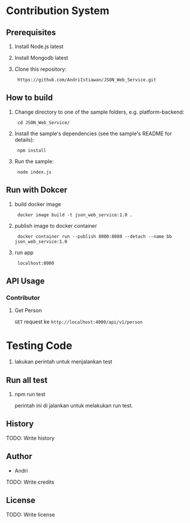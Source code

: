 
# Contribution System

## Prerequisites
1. Install Node.js latest

2. Install Mongodb latest

3. Clone this repository:

		https://github.com/AndriIstiawan/JSON_Web_Service.git
		

## How to build
1. Change directory to one of the sample folders, e.g. platform-backend:

		cd JSON_Web_Service/

2. Install the sample's dependencies (see the sample's README for details):

		npm install

3. Run the sample:

		node index.js

## Run with Dokcer
1. build docker image

		docker image build -t json_web_service:1.0 .
		
2. publish image to docker container

		docker container run --publish 8000:8080 --detach --name bb json_web_service:1.0

3. run app

		localhost:8000
  

## API Usage

### Contributor

1. Get Person

	`GET` request ke `http://localhost:4000/api/v1/person`


# Testing Code

1. lakukan perintah untuk menjalankan test
  

## Run all test

1. npm run test

	perintah ini di jalankan untuk melakukan run test.
  

## History

  

TODO: Write history

  

## Author

* Andri
  

TODO: Write credits

  

## License

  

TODO: Write license